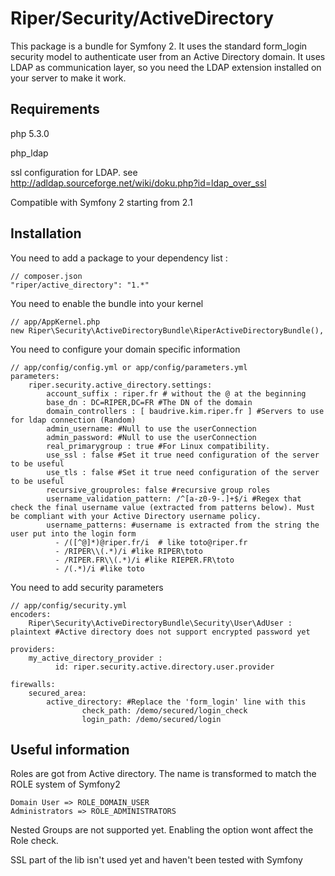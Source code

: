 Riper/Security/ActiveDirectory
======================================

This package is a bundle for Symfony 2. It uses the standard form_login security model to authenticate user from an Active Directory domain.
It uses LDAP as communication layer, so you need the LDAP extension installed on your server to make it work.

Requirements
----------------
php 5.3.0

php_ldap

ssl configuration for LDAP. see http://adldap.sourceforge.net/wiki/doku.php?id=ldap_over_ssl

Compatible with Symfony 2 starting from 2.1


Installation
----------------

You need to add a package to your dependency list :

    // composer.json
    "riper/active_directory": "1.*"

You need to enable the bundle into your kernel

    // app/AppKernel.php
    new Riper\Security\ActiveDirectoryBundle\RiperActiveDirectoryBundle(),

You need to configure your domain specific information

    // app/config/config.yml or app/config/parameters.yml
    parameters:
        riper.security.active_directory.settings:
            account_suffix : riper.fr # without the @ at the beginning
            base_dn : DC=RIPER,DC=FR #The DN of the domain
            domain_controllers : [ baudrive.kim.riper.fr ] #Servers to use for ldap connection (Random)
            admin_username: #Null to use the userConnection
            admin_password: #Null to use the userConnection
            real_primarygroup : true #For Linux compatibility.
            use_ssl : false #Set it true need configuration of the server to be useful
            use_tls : false #Set it true need configuration of the server to be useful
            recursive_grouproles: false #recursive group roles
            username_validation_pattern: /^[a-z0-9-.]+$/i #Regex that check the final username value (extracted from patterns below). Must be compliant with your Active Directory username policy.
            username_patterns: #username is extracted from the string the user put into the login form
              - /([^@]*)@riper.fr/i  # like toto@riper.fr
              - /RIPER\\(.*)/i #like RIPER\toto
              - /RIPER.FR\\(.*)/i #like RIEPER.FR\toto
              - /(.*)/i #like toto

You need to add security parameters

    // app/config/security.yml
    encoders:
        Riper\Security\ActiveDirectoryBundle\Security\User\AdUser : plaintext #Active directory does not support encrypted password yet

    providers:
        my_active_directory_provider :
              id: riper.security.active.directory.user.provider

    firewalls:
        secured_area:
            active_directory: #Replace the 'form_login' line with this
                    check_path: /demo/secured/login_check
                    login_path: /demo/secured/login


Useful information
----------------------

Roles are got from Active directory. The name is transformed to match the ROLE system of Symfony2

    Domain User => ROLE_DOMAIN_USER
    Administrators => ROLE_ADMINISTRATORS

Nested Groups are not supported yet. Enabling the option wont affect the Role check.

SSL part of the lib isn't used yet and haven't been tested with Symfony
